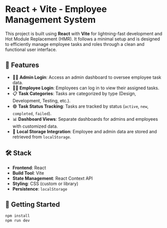 # React + Vite - Employee Management System

This project is built using **React** with **Vite** for lightning-fast development and Hot Module Replacement (HMR). It follows a minimal setup and is designed to efficiently manage employee tasks and roles through a clean and functional user interface.

## 🔧 Features

- 🧑‍💼 **Admin Login**: Access an admin dashboard to oversee employee task data.
- 👨‍💻 **Employee Login**: Employees can log in to view their assigned tasks.
- 📋 **Task Categories**: Tasks are categorized by type (Design, Development, Testing, etc.).
- 🟢 **Task Status Tracking**: Tasks are tracked by status (`active`, `new`, `completed`, `failed`).
- 📊 **Dashboard Views**: Separate dashboards for admins and employees with customized data.
- 💾 **Local Storage Integration**: Employee and admin data are stored and retrieved from `localStorage`.

## 🛠️ Stack

- **Frontend**: React
- **Build Tool**: Vite
- **State Management**: React Context API
- **Styling**: CSS (custom or library)
- **Persistence**: `localStorage`

## 🚀 Getting Started

```bash
npm install
npm run dev
